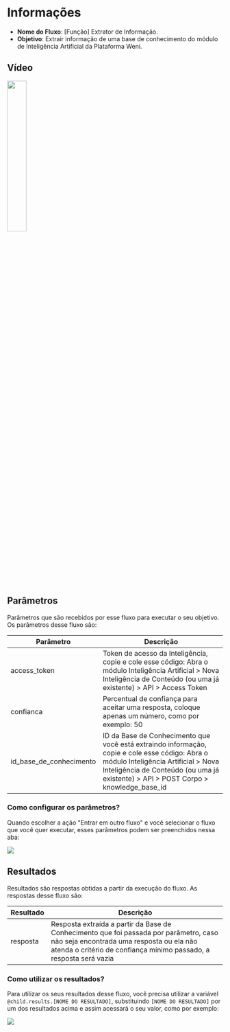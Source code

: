 # Informações

- **Nome do Fluxo**: [Função] Extrator de Informação.
- **Objetivo**: Extrair informação de uma base de conhecimento do módulo de Inteligência Artificial da Plataforma Weni.

## Vídeo

<div align="left">
      <a href="https://www.youtube.com/jYk0BWW5iUw">
         <img src="https://img.youtube.com/vi/jYk0BWW5iUw/0.jpg" style="width:30%;">
      </a>
</div>

## Parâmetros

Parâmetros que são recebidos por esse fluxo para executar o seu objetivo. Os parâmetros desse fluxo são:

| Parâmetro               | Descrição                                                                                                                                                                                                                   |
|-------------------------|-----------------------------------------------------------------------------------------------------------------------------------------------------------------------------------------------------------------------------|
| access_token            | Token de acesso da Inteligência, copie e cole esse código: Abra o módulo Inteligência Artificial > Nova Inteligência de Conteúdo (ou uma já existente) > API > Access Token                                                 |
| confianca               | Percentual de confiança para aceitar uma resposta, coloque apenas um número, como por exemplo: 50                                                                                                                           |
| id_base_de_conhecimento | ID da Base de Conhecimento que você está extraindo informação, copie e cole esse código: Abra o módulo Inteligência Artificial > Nova Inteligência de Conteúdo (ou uma já existente) > API > POST Corpo > knowledge_base_id |

### Como configurar os parâmetros?

Quando escolher a ação "Entrar em outro fluxo" e você selecionar o fluxo que você quer executar, esses parâmetros podem ser preenchidos nessa aba:

<img src="https://github.com/weni-ai/hands-on/blob/main/assets/img/parametros.png?raw=true" data-canonical-src="https://github.com/weni-ai/hands-on/blob/main/assets/img/parametros.png?raw=true"/>

## Resultados

Resultados são respostas obtidas a partir da execução do fluxo. As respostas desse fluxo são:

| Resultado               | Descrição                                                                                                                                                                                                                   |
|-------------------------|-----------------------------------------------------------------------------------------------------------------------------------------------------------------------------------------------------------------------------|
| resposta                | Resposta extraída a partir da Base de Conhecimento que foi passada por parâmetro, caso não seja encontrada uma resposta ou ela não atenda o critério de confiança mínimo passado, a resposta será vazia                     |

### Como utilizar os resultados?

Para utilizar os seus resultados desse fluxo, você precisa utilizar a variável `@child.results.[NOME DO RESULTADO]`, substituindo `[NOME DO RESULTADO]` por um dos resultados acima e assim acessará o seu valor, como por exemplo:

<img src="https://github.com/weni-ai/hands-on/blob/main/assets/img/resultados.png?raw=true" data-canonical-src="https://github.com/weni-ai/hands-on/blob/main/assets/img/resultados.png?raw=true"/>
